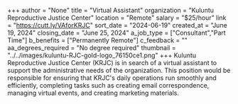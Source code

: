 +++
author = "None"
title = "Virtual Assistant"
organization = "Kuluntu Reproductive Justice Center"
location = "Remote"
salary = "$25/hour"
link = "https://cutt.ly/VAforKRJC"
sort_date = "2024-06-19"
created_at = "June 19, 2024"
closing_date = "June 25, 2024"
a_job_type = ["Consultant","Part Time"]
b_benefits = ["Permanently Remote"]
c_feedback = ""
aa_degrees_required = "No degree required"
thumbnail = "../../images/kuluntu-RJC-gold-logo_76150ce1.png"
+++
Kuluntu Reproductive Justice Center (KRJC) is in search of a virtual assistant to support the administrative needs of the organization. This position would be responsible for ensuring that KRJC's daily operations run smoothly and efficiently, completing tasks such as creating email correspondence, managing virtual events, and creating marketing materials.